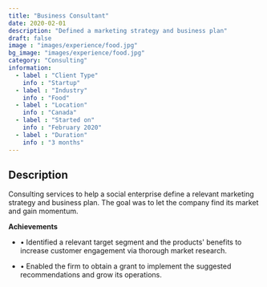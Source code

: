 ```yaml
---
title: "Business Consultant"
date: 2020-02-01
description: "Defined a marketing strategy and business plan"
draft: false
image : "images/experience/food.jpg"
bg_image: "images/experience/food.jpg"
category: "Consulting"
information:
  - label : "Client Type"
    info : "Startup"
  - label : "Industry"
    info : "Food"  
  - label : "Location"
    info : "Canada"
  - label : "Started on"
    info : "February 2020"
  - label : "Duration"
    info : "3 months"
---
```

## Description
Consulting services to help a social enterprise define a relevant marketing strategy and business plan. The goal was to let the company find its market and gain momentum.

**Achievements**
- • Identified a relevant target segment and the products' benefits to increase customer engagement via thorough market research.

- • Enabled the firm to obtain a grant to implement the suggested recommendations and grow its operations.
